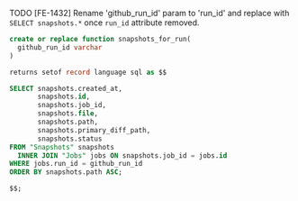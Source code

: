TODO [FE-1432] Rename 'github_run_id' param to 'run_id' and replace with `SELECT snapshots.*` once `run_id` attribute removed.

```sql
create or replace function snapshots_for_run(
  github_run_id varchar
)

returns setof record language sql as $$

SELECT snapshots.created_at,
       snapshots.id,
       snapshots.job_id,
       snapshots.file,
       snapshots.path,
       snapshots.primary_diff_path,
       snapshots.status
FROM "Snapshots" snapshots
  INNER JOIN "Jobs" jobs ON snapshots.job_id = jobs.id
WHERE jobs.run_id = github_run_id
ORDER BY snapshots.path ASC;

$$;
```
